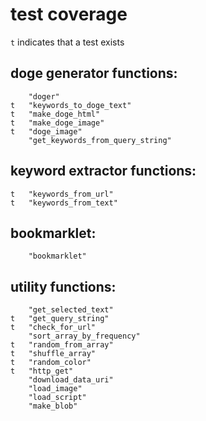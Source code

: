 # test coverage

`t` indicates that a test exists

## doge generator functions:
		"doger"
	t	"keywords_to_doge_text"
	t	"make_doge_html"
	t	"make_doge_image"
	t	"doge_image"
		"get_keywords_from_query_string"

## keyword extractor functions:
	t	"keywords_from_url"
	t	"keywords_from_text"

## bookmarklet:
		"bookmarklet"

## utility functions:
		"get_selected_text"
	t	"get_query_string"
	t	"check_for_url"
		"sort_array_by_frequency"
	t	"random_from_array"
	t	"shuffle_array"
	t	"random_color"
	t	"http_get"
		"download_data_uri"
		"load_image"
		"load_script"
		"make_blob"